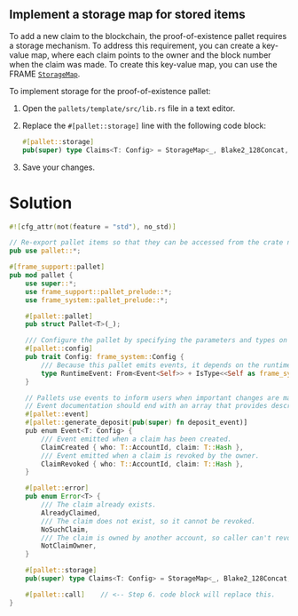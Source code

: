 
## Implement a storage map for stored items

To add a new claim to the blockchain, the proof-of-existence pallet requires a storage mechanism.
To address this requirement, you can create a key-value map, where each claim points to the owner and the block number when the claim was made.
To create this key-value map, you can use the FRAME [`StorageMap`](https://paritytech.github.io/substrate/master/frame_support/pallet_prelude/struct.StorageMap.html).

To implement storage for the proof-of-existence pallet:

1. Open the `pallets/template/src/lib.rs` file in a text editor.

1. Replace the `#[pallet::storage]` line with the following code block:

	```rust
	#[pallet::storage]
	pub(super) type Claims<T: Config> = StorageMap<_, Blake2_128Concat, T::Hash, (T::AccountId, BlockNumberFor<T>)>;
	```

1. Save your changes.

<!-- slide:break -->

# Solution

```rust
#![cfg_attr(not(feature = "std"), no_std)]

// Re-export pallet items so that they can be accessed from the crate namespace.
pub use pallet::*;

#[frame_support::pallet]
pub mod pallet {
	use super::*;
	use frame_support::pallet_prelude::*;
	use frame_system::pallet_prelude::*;

	#[pallet::pallet]
	pub struct Pallet<T>(_);

	/// Configure the pallet by specifying the parameters and types on which it depends.
	#[pallet::config]
	pub trait Config: frame_system::Config {
		/// Because this pallet emits events, it depends on the runtime's definition of an event.
		type RuntimeEvent: From<Event<Self>> + IsType<<Self as frame_system::Config>::RuntimeEvent>;
	}

	// Pallets use events to inform users when important changes are made.
	// Event documentation should end with an array that provides descriptive names for parameters.
	#[pallet::event]
	#[pallet::generate_deposit(pub(super) fn deposit_event)]
	pub enum Event<T: Config> {
		/// Event emitted when a claim has been created.
		ClaimCreated { who: T::AccountId, claim: T::Hash },
		/// Event emitted when a claim is revoked by the owner.
		ClaimRevoked { who: T::AccountId, claim: T::Hash },
	}

	#[pallet::error]
	pub enum Error<T> {
		/// The claim already exists.
		AlreadyClaimed,
		/// The claim does not exist, so it cannot be revoked.
		NoSuchClaim,
		/// The claim is owned by another account, so caller can't revoke it.
		NotClaimOwner,
	}

	#[pallet::storage]
	pub(super) type Claims<T: Config> = StorageMap<_, Blake2_128Concat, T::Hash, (T::AccountId, BlockNumberFor<T>)>;

	#[pallet::call]    // <-- Step 6. code block will replace this.
}
```

